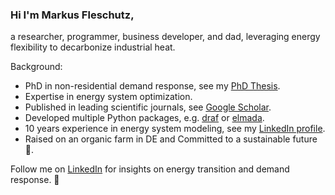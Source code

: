 ### Hi I'm **Markus Fleschutz**,

a researcher, programmer, business developer, and dad, leveraging energy flexibility to decarbonize industrial heat.

Background:
* PhD in non-residential demand response, see my [PhD Thesis](https://zenodo.org/records/13835113).
* Expertise in energy system optimization.
* Published in leading scientific journals, see [Google Scholar](https://scholar.google.com/citations?user=U52x-LEAAAAJ).
* Developed multiple Python packages, e.g. [draf](https://github.com/DrafProject/draf) or [elmada](https://github.com/DrafProject/elmada).
* 10 years experience in energy system modeling, see my [LinkedIn profile](https://www.linkedin.com/in/markus-fleschutz/).
* Raised on an organic farm in DE and Committed to a sustainable future 🔋.

Follow me on [LinkedIn](https://www.linkedin.com/in/markus-fleschutz/) for insights on energy transition and demand response. 🚀
